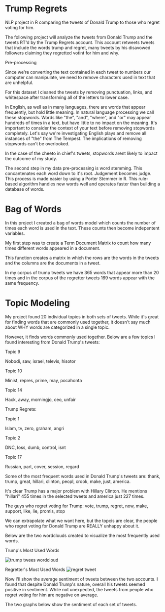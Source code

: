# Trump Regrets
NLP project in R comparing the tweets of Donald Trump to those who regret voting for him. 

The following project will analyze the tweets from Donald Trump and the tweets RT'd by the Trump Regrets account. This account retweets tweets that include the words trump and regret, many tweets by his disavowed followers claiming they regretted votint for him and why. 

Pre-processing

Since we're converting the text contained in each tweet to numbers our computer can manipulate, we need to remove characters used in text that are unhelpful.

For this dataset I cleaned the tweets by removing punctuation, links, and whitespace after transforming all of the letters to lower case. 

In English, as well as in many languages, there are words that appear frequently, but hold little meaning. In natural language processing we call these stopwords. Words like "the", "and", "where", and "or" may appear hundreds of times in a text, but have little to no impact on the meaning. It's important to consider the context of your text before removing stopwords completely. Let's say we're investigating English plays and remove all instances of "the" from The Tempest. The implications of removing stopwords can't be overlooked. 

In the case of the cheeto in chief's tweets, stopwords arent likely to impact the outcome of my study. 

The second step in my data pre-processing is word stemming. This concantenates each word down to it's root. Judgement becomes judge. This process is made easier by using a Porter Stemmer in R. This rule-based algorithm handles new words well and operates faster than building a database of words. 

# Bag of Words

In this project I created a bag of words model which counts the number of times each word is used in the text. These counts then become indepentent variables. 

My first step was to create a Term Document Matrix to count how many times different words appeared in a document. 

This function creates a matrix in which the rows are the words in the tweets and the columns are the documents in a tweet. 

In my corpus of trump tweets we have 365 words that appear more than 20 times and in the corpus of the regretter tweets 169 words appear with the same frequency. 

# Topic Modeling

My project found 20 individual topics in both sets of tweets. While it's great for finding words that are commonly used together, it doesn't say much about WHY words are categorized in a single topic. 

However, it finds words commonly used together. Below are a few topics I found interesting from Donald Trump's tweets:

Topic 9

Nobodi, saw, israel, televis, hisotor

Topic 10

Minist, repres, prime, may, pocahonta

Topic 14

Hack, away, morningjo, ceo, unfair

Trump Regrets:

Topic 1

Islam, tv, zero, graham, angri

Topic 2

DNC, loss, dumb, control, isnt

Topic 17

Russian, part, cover, session, regard

 

Some of the most frequent words used in Donald Trump's tweets are:
thank, trump, great, hillari, clinton, peopl, crook, make, just, america. 

It's clear Trump has a major problem with Hillary Clinton. He mentions "hillari" 455 times in the selected tweets and america just 227 times. 

The guys who regret voting for Trump: 
vote, trump, regret, now, make, support, like, lie, promis, stop

We can extrapolate what we want here, but the topcis are clear, the people who regret voting for Donald Trump are REALLY unhappy about it. 

Below are the two wordclouds created to visualize the most frequently used words.

Trump's Most Used Words

![trump twees wordcloud](https://user-images.githubusercontent.com/6904744/36347689-bcf58564-141a-11e8-8ee5-7bcb1b32be17.png)

Regretter's Most Used Words
![regret tweet](https://user-images.githubusercontent.com/6904744/36347698-139d4816-141b-11e8-9a5f-929b293d7e77.png)

Now I'll show the average sentiment of tweets between the two accounts. I found that despite Donald Trump's nature, overall his tweets seemed positive in sentiment. While not unexpected, the tweets from people who regret voting for him are negative on average. 

The two graphs below show the sentiment of each set of tweets.
